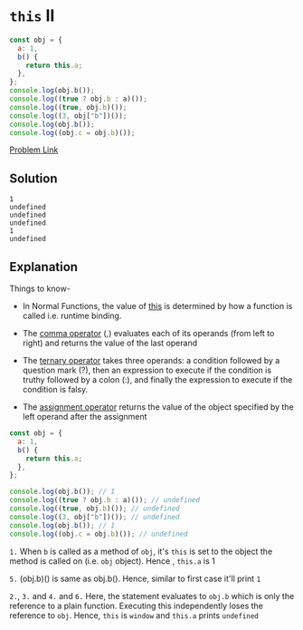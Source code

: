 # `this` II

```js
const obj = {
  a: 1,
  b() {
    return this.a;
  },
};
console.log(obj.b());
console.log((true ? obj.b : a)());
console.log((true, obj.b)());
console.log((3, obj["b"])());
console.log(obj.b());
console.log((obj.c = obj.b)());
```

[Problem Link](https://bigfrontend.dev/quiz/this-II)

## Solution

```
1
undefined
undefined
undefined
1
undefined
```

## Explanation

Things to know-

- In Normal Functions, the value of [this](https://developer.mozilla.org/en-US/docs/Web/JavaScript/Reference/Operators/this#function_context) is determined by how a function is called i.e. runtime binding.

- The [comma operator](https://developer.mozilla.org/en-US/docs/Web/JavaScript/Reference/Operators/Comma_Operator) (,) evaluates each of its operands (from left to right) and returns the value of the last operand

- The [ternary operator](https://developer.mozilla.org/en-US/docs/Web/JavaScript/Reference/Operators/Conditional_Operator) takes three operands: a condition followed by a question mark (?), then an expression to execute if the condition is truthy followed by a colon (:), and finally the expression to execute if the condition is falsy.

- The [assignment operator](https://developer.mozilla.org/en-US/docs/Web/JavaScript/Reference/Operators/Assignment) returns the value of the object specified by the left operand after the assignment

```js
const obj = {
  a: 1,
  b() {
    return this.a;
  },
};

console.log(obj.b()); // 1
console.log((true ? obj.b : a)()); // undefined
console.log((true, obj.b)()); // undefined
console.log((3, obj["b"])()); // undefined
console.log(obj.b()); // 1
console.log((obj.c = obj.b)()); // undefined
```

`1.` When `b` is called as a method of `obj`, it's `this` is set to the object the method is called on (i.e. `obj` object). Hence , `this.a` is 1

`5.` (obj.b)() is same as obj.b(). Hence, similar to first case it'll print `1`

`2.`, `3.` and `4.` and `6.` Here, the statement evaluates to `obj.b` which is only the reference to a plain function. Executing this independently loses the reference to `obj`. Hence, `this` is `window` and `this.a` prints `undefined`
